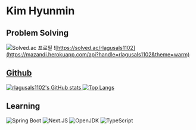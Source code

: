 # Kim Hyunmin

## Problem Solving
![Solved.ac 프로필](http://mazassumnida.wtf/api/v2/generate_badge?boj=rlagusals1102) ![https://solved.ac/rlagusals1102](https://mazandi.herokuapp.com/api?handle=rlagusals1102&theme=warm)
<a href="https://solved.ac/profile/rlagusals1102">

## Github
![rlagusals1102's GitHub stats](https://github-readme-stats.vercel.app/api?username=khm1102&theme=dark&show_icons=true)
[![Top Langs](https://github-readme-stats.vercel.app/api/top-langs/?username=khm1102&langs_count=8&layout=compact&theme=dark)](https://github.com/khm1102)

## Learning
<!-- [![My Skills](https://skillicons.dev/icons?i=react,spring,ts,java&perline=4)](https://skillicons.dev) -->

![Spring Boot](https://img.shields.io/badge/springboot-6DB33F.svg?&style=for-the-badge&logo=springboot&logoColor=white)
![Next.JS](https://img.shields.io/badge/next.js-000000.svg?&style=for-the-badge&logo=next.js&logoColor=white)
![OpenJDK](https://img.shields.io/badge/java-437291.svg?&style=for-the-badge&logo=openjdk&logoColor=white)
![TypeScript](https://img.shields.io/badge/typescript-3178C6.svg?&style=for-the-badge&logo=typescript&logoColor=white)
<!-- [![My Skills](https://skillicons.dev/icons?i=react,spring,ts,java&perline=4)](https://skillicons.dev) -->
